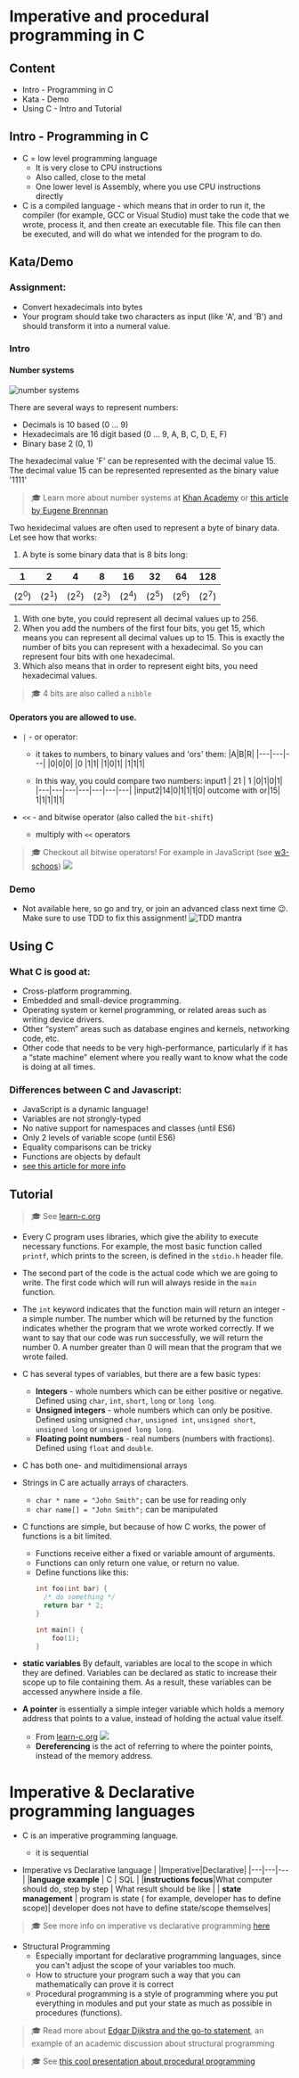 # Imperative and procedural programming in C

## Content

* Intro - Programming in C
* Kata - Demo
* Using C - Intro and Tutorial

## Intro - Programming in C
* C = low level programming language
    * It is very close to CPU instructions
    * Also called, close to the metal
    * One lower level is Assembly, where you use CPU instructions directly
* C is a compiled language - which means that in order to run it, the compiler (for example, GCC or Visual Studio) must take the code that we wrote, process it, and then create an executable file. This file can then be executed, and will do what we intended for the program to do.

## Kata/Demo
### Assignment:
 * Convert hexadecimals into bytes
 * Your program should take two characters as input (like 'A', and 'B') and should transform it into a numeral value.

### Intro
#### Number systems
![number systems](http://www.electronicsengineering.nbcafe.in/wp-content/uploads/2014/09/number-systems.png)

There are several ways to represent numbers:
  * Decimals is 10 based (0 ... 9)
  * Hexadecimals are 16 digit based (0 ... 9, A, B, C, D, E, F)
  * Binary base 2 (0, 1)

The hexadecimal value 'F' can be represented with the decimal value 15. The decimal value 15 can be represented represented as the binary value '1111'

>  🎓 Learn more about number systems at [Khan Academy](https://www.khanacademy.org/math/algebra-home/alg-intro-to-algebra/algebra-alternate-number-bases/v/number-systems-introduction) or [this article by Eugene Brennnan](https://owlcation.com/stem/How-to-Convert-Hex-to-Binary-and-Binary-to-Hexadecimal)

Two hexidecimal values are often used to represent a byte of binary data. Let see how that works:

1. A byte is some binary data that is 8 bits long:

  |1|2|4|8|16|32|64|128|
  |---|---|---|---|---|---|---|---|
  ||||||||
  (2<sup>0</sup>)|(2<sup>1</sup>)|(2<sup>2</sup>)|(2<sup>3</sup>)|(2<sup>4</sup>)|(2<sup>5</sup>)|(2<sup>6</sup>)|(2<sup>7</sup>)|

1. With one byte, you could represent all decimal values up to 256.
1. When you add the numbers of the first four bits, you get 15, which means you can represent all decimal values up to 15. This is exactly the number of bits you can represent with a hexadecimal.  So you can represent four bits with one hexadecimal.
1. Which also means that in order to represent eight bits, you need hexadecimal values.

> 🎓 4 bits are also called a `nibble`

#### Operators you are allowed to use.

* `|` - or operator: 
  * it takes to numbers, to binary values and 'ors'  them:
    |A|B|R|
    |---|---|---|
    |0|0|0|
    |0 |1|1|
    |1|0|1|
    |1|1|1|

  * In this way, you could compare two numbers:
    input1 | 21 | 1 |0|1|0|1|
    |---|---|---|---|---|---|---|
    |input2|14|0|1|1|1|0|
    outcome with or|15| 1|1|1|1|1|

* `<<` - and bitwise operator (also called the `bit-shift`)
  * multiply with `<<` operators

> 🎓 Checkout all bitwise operators! For example in JavaScript (see [w3-schoos]())
> ![](https://cd.sseu.re/JavaScript_Bitwise_2018-09-27_11-09-33.png)


### Demo
* Not available here, so go and try, or join an advanced class next time 😉. Make sure to use TDD to fix this assignment!
![TDD mantra](http://lewandowski.io/images/tdd_flow.gif)

## Using C
### What C is good at:
* Cross-platform programming.
* Embedded and small-device programming.
* Operating system or kernel programming, or related areas such as writing device drivers.
* Other “system” areas such as database engines and kernels, networking code, etc.
* Other code that needs to be very high-performance, particularly if it has a “state machine” element where you really want to know what the code is doing at all times.

### Differences between C and Javascript:
* JavaScript is a dynamic language!
* Variables are not strongly-typed
* No native support for namespaces and classes (until ES6)
* Only 2 levels of variable scope (until ES6)
* Equality comparisons can be tricky
* Functions are objects by default
* [see this article for more info](https://www.interfacett.com/blogs/javascript-for-c-developers-difference-in-dynamic-syntax-and-c/)

## Tutorial

> 🎓 See [learn-c.org](https://www.learn-c.org/)

* Every C program uses libraries, which give the ability to execute necessary functions. For example, the most basic function called `printf`, which prints to the screen, is defined in the `stdio.h` header file.

* The second part of the code is the actual code which we are going to write. The first code which will run will always reside in the `main` function.

* The `int` keyword indicates that the function main will return an integer - a simple number. The number which will be returned by the function indicates whether the program that we wrote worked correctly. If we want to say that our code was run successfully, we will return the number 0. A number greater than 0 will mean that the program that we wrote failed.

* C has several types of variables, but there are a few basic types:
  * **Integers** - whole numbers which can be either positive or negative. Defined using `char`, `int`, `short`, `long` or `long long`.
  * **Unsigned integers** - whole numbers which can only be positive. Defined using unsigned `char`, `unsigned int`, `unsigned short`, `unsigned long` or `unsigned long long`.
  * **Floating point numbers** - real numbers (numbers with fractions). Defined using `float` and `double`.

* C has both one- and multidimensional arrays
* Strings in C are actually arrays of characters. 
  * `char * name = "John Smith";` can be use for reading only
  * `char name[] = "John Smith";` can be manipulated

* C functions are simple, but because of how C works, the power of functions is a bit limited.
  * Functions receive either a fixed or variable amount of arguments.
  * Functions can only return one value, or return no value.
  * Define functions like this:
    ```c
    int foo(int bar) {
      /* do something */
      return bar * 2;
    }

    int main() {
        foo(1);
    }
    ```
* **static variables** By default, variables are local to the scope in which they are defined. Variables can be declared as static to increase their scope up to file containing them. As a result, these variables can be accessed anywhere inside a file.

* **A pointer** is essentially a simple integer variable which holds a memory address that points to a value, instead of holding the actual value itself.
  * From [learn-c.org](https://www.learn-c.org/en/Pointers)
    ![](https://cd.sseu.re/Pointers_-_Learn_C_-_Free_Interactive_C_Tutorial_2018-09-27_12-30-46.png)
  * **Dereferencing** is the act of referring to where the pointer points, instead of the memory address.

# Imperative & Declarative programming languages

* C is an imperative programming language.
  * it is sequential

* Imperative vs Declarative language
  | |Imperative|Declarative|
  |---|---|---|
  |**language example** | C | SQL |
  |**instructions focus**|What computer should do, step by step | What result should be like |
  | **state management** | program is state ( for example, developer has to define scope)| developer does not have to define state/scope themselves|

> 🎓 See more info on imperative vs declarative programming [here](https://medium.com/front-end-hacking/imperative-versus-declarative-code-whats-the-difference-adc7dd6c8380)

* Structural Programming
  * Especially important for declarative programming languages, since you can't adjust the scope of your variables too much.
  * How to structure your program such a way that you can mathematically can prove it is correct
  * Procedural programming is a style of programming where you put everything in modules and put your state as much as possible in procedures (functions).


> 🎓 Read more about [Edgar Dijkstra and the go-to statement](https://homepages.cwi.nl/~storm/teaching/reader/Dijkstra68.pdf), an example of an academic discussion about structural programming

> 🎓 See [this cool presentation about procedural programming](https://prezi.com/gaq2b6rm5h_a/basics-of-procedural-programming/)
